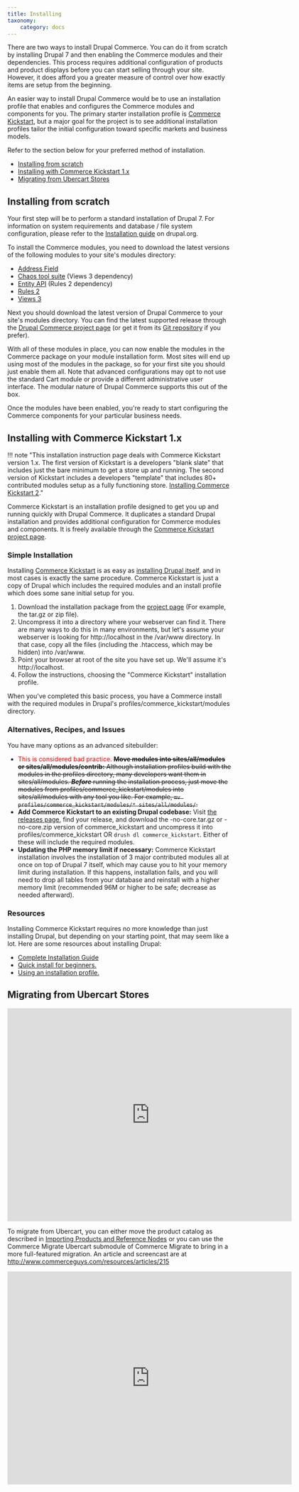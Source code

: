 ```yaml
---
title: Installing
taxonomy:
    category: docs
---
```


There are two ways to install Drupal Commerce. You can do it from scratch by installing Drupal 7 and then enabling the Commerce modules and their dependencies. This process requires additional configuration of products and product displays before you can start selling through your site.  However, it does afford you a greater measure of control over how exactly items are setup from the beginning.

An easier way to install Drupal Commerce would be to use an installation profile that enables and configures the Commerce modules and components for you.  The primary starter installation profile is <a href="http://drupal.org/project/commerce_kickstart">Commerce Kickstart</a>, but a major goal for the project is to see additional installation profiles tailor the initial configuration toward specific markets and business models.

Refer to the section below for your preferred method of installation.

* [Installing from scratch](../installation/#installing-from-scratch)
* [Installing with Commerce Kickstart 1.x](../installation/#installing-with-commerce-kickstart-1x)
* [Migrating from Ubercart Stores](../installation/#migrating-ubercart-stores)

## Installing from scratch

Your first step will be to perform a standard installation of Drupal 7.  For information on system requirements and database / file system configuration, please refer to the <a href="http://drupal.org/documentation/install">Installation guide</a> on drupal.org.

To install the Commerce modules, you need to download the latest versions of the following modules to your site's modules directory:

<ul>
<li><a href="http://drupal.org/project/addressfield">Address Field</a></li>
<li><a href="http://drupal.org/project/ctools">Chaos tool suite</a> (Views 3 dependency)</li>
<li><a href="http://drupal.org/project/entity">Entity API</a> (Rules 2 dependency)</li>
<li><a href="http://drupal.org/project/rules">Rules 2</a></li>
<li><a href="http://drupal.org/project/views">Views 3</a></li>
</ul>

Next you should download the latest version of Drupal Commerce to your site's modules directory.  You can find the latest supported release through the <a href="http://drupal.org/project/commerce">Drupal Commerce project page</a> (or get it from its <a href="http://drupal.org/project/commerce/git-instructions">Git repository</a> if you prefer).

With all of these modules in place, you can now enable the modules in the Commerce package on your module installation form.  Most sites will end up using most of the modules in the package, so for your first site you should just enable them all.  Note that advanced configurations may opt to not use the standard Cart module or provide a different administrative user interface.  The modular nature of Drupal Commerce supports this out of the box.

Once the modules have been enabled, you're ready to start configuring the Commerce components for your particular business needs.

## Installing with Commerce Kickstart 1.x

!!! note "This installation instruction page deals with Commerce Kickstart version 1.x. The first version of Kickstart is a developers "blank slate" that includes just the bare minimum to get a store up and running. The second version of Kickstart includes a developers "template" that includes 80+ contributed modules setup as a fully functioning store. <a href="../../commerce-kickstart-2/installing-and-upgrading">Installing Commerce Kickstart 2</a>."

Commerce Kickstart is an installation profile designed to get you up and running quickly with Drupal Commerce. It duplicates a standard Drupal installation and provides additional configuration for Commerce modules and components.  It is freely available through the <a href="http://drupal.org/project/commerce_kickstart">Commerce Kickstart project page</a>.


<h3>Simple Installation</h3>
Installing <a href="http://drupal.org/project/commerce_kickstart">Commerce Kickstart</a> is as easy as <a href="http://drupal.org/documentation/install">installing Drupal itself</a>, and in most cases is exactly the same procedure. Commerce Kickstart is just a copy of Drupal which includes the required modules and an install profile which does some sane initial setup for you.

<ol>
<li>Download the installation package from the <a href="http://drupal.org/project/commerce_kickstart">project page</a> (For example, the tar.gz or zip file).</li>
<li>Uncompress it into a directory where your webserver can find it. There are many ways to do this in many environments, but let's assume your webserver is looking for http://localhost in the /var/www directory. In that case, copy all the files (including the .htaccess, which may be hidden) into /var/www. </li>
<li>Point your browser at root of the site you have set up.  We'll assume it's http://localhost.</li> 
<li>Follow the instructions, choosing the "Commerce Kickstart" installation profile.</li>
</ol>

When you've completed this basic process, you have a Commerce install with the required modules in Drupal's profiles/commerce_kickstart/modules directory.

<h3>Alternatives, Recipes, and Issues</h3>

You have many options as an advanced sitebuilder:

<ul>
<li><span style="color:red;">This is considered bad practice.</span> <strike><b>Move modules into sites/all/modules or sites/all/modules/contrib:</b> Although installation profiles build with the modules in the profiles directory, many developers want them in sites/all/modules. <b><i>Before</i></b> running the installation process, just move the modules from profiles/commerce_kickstart/modules into sites/all/modules with any tool you like. For example, <code>mv profiles/commerce_kickstart/modules/* sites/all/modules/</code>.</strike> </li>
<li><b>Add Commerce Kickstart to an existing Drupal codebase:</b> Visit <a href="http://drupal.org/node/1079066/release">the releases page</a>, find your release, and download the -no-core.tar.gz or -no-core.zip version of commerce_kickstart and uncompress it into profiles/commerce_kickstart OR <code>drush dl commerce_kickstart</code>. Either of these will include the required modules.</li>
<li><b>Updating the PHP memory limit if necessary:</b> Commerce Kickstart installation involves the installation of 3 major contributed modules all at once on top of Drupal 7 itself, which may cause you to hit your memory limit during installation. If this happens, installation fails, and you will need to drop all tables from your database and reinstall with a higher memory limit (recommended 96M or higher to be safe; decrease as needed afterward).</li>
</ul>

<h3>Resources</h3>
Installing Commerce Kickstart requires no more knowledge than just installing Drupal, but depending on your starting point, that may seem like a lot. Here are some resources about installing Drupal:

<ul>
<li><a href="http://drupal.org/documentation/install">Complete Installation Guide</a></li>
<li><a href="http://drupal.org/documentation/install/beginners">Quick install for beginners.</a></li>
<li><a href="http://drupal.org/node/306267">Using an installation profile.</a></li>
</ul>

## Migrating from Ubercart Stores

<iframe src="http://player.vimeo.com/video/44428219?portrait=0&amp;badge=0" width="640" height="480" frameborder="0" webkitAllowFullScreen mozallowfullscreen allowFullScreen></iframe>

To migrate from Ubercart, you can either move the product catalog as described in <a href="http://www.drupalcommerce.org/node/467">Importing Products and Reference Nodes</a> or you can use the Commerce Migrate Ubercart submodule of Commerce Migrate to bring in a more full-featured migration. An article and screencast are at http://www.commerceguys.com/resources/articles/215

<iframe src="http://player.vimeo.com/video/26775252?byline=0&amp;portrait=0" width="640" height="480" frameborder="0" webkitAllowFullScreen mozallowfullscreen allowFullScreen></iframe>